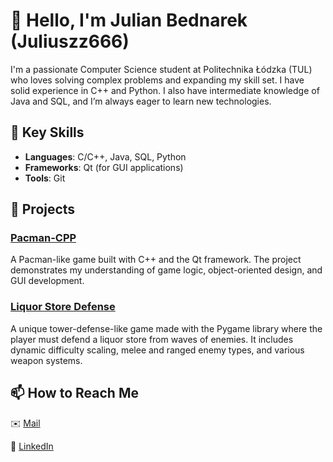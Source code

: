 # 👋 Hello, I'm Julian Bednarek (Juliuszz666)

I'm a passionate Computer Science student at Politechnika Łódzka (TUL) who loves solving complex problems and expanding my skill set. I have solid experience in C++ and Python. I also have intermediate knowledge of Java and SQL, and I’m always eager to learn new technologies.

## 🌟 Key Skills

- **Languages**: C/C++, Java, SQL, Python
- **Frameworks**: Qt (for GUI applications)
- **Tools**: Git

## 🔧 Projects

### [Pacman-CPP](https://github.com/Juliuszz666/Pacman-CPP)  
A Pacman-like game built with C++ and the Qt framework. The project demonstrates my understanding of game logic, object-oriented design, and GUI development.

### [Liquor Store Defense](https://github.com/Juliuszz666/LiquorStoreDefense)  
A unique tower-defense-like game made with the Pygame library where the player must defend a liquor store from waves of enemies. It includes dynamic difficulty scaling, melee and ranged enemy types, and various weapon systems.

## 📫 How to Reach Me

✉️ [Mail](mailto:juliuszxxbednarek@gmail.com)

🔗 [LinkedIn](https://www.linkedin.com/in/julian-bednarek-04874824a/)
